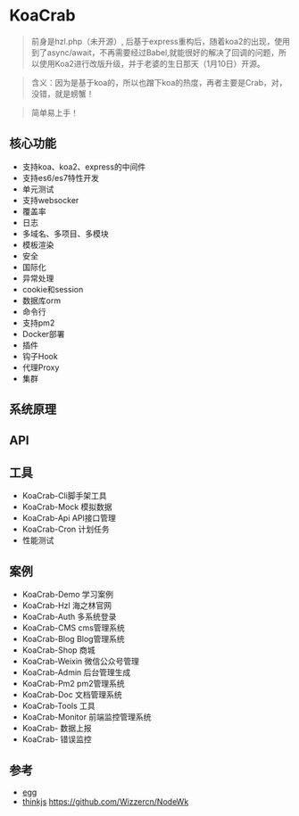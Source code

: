 # KoaCrab
> 前身是hzl.php（未开源）, 后基于express重构后，随着koa2的出现，使用到了async/await，不再需要经过Babel,就能很好的解决了回调的问题，所以使用Koa2进行改版升级，并于老婆的生日那天（1月10日）开源。

> 含义：因为是基于koa的，所以也蹭下koa的热度，再者主要是Crab，对，没错，就是螃蟹！

> 简单易上手！

## 核心功能
* 支持koa、koa2、express的中间件
* 支持es6/es7特性开发
* 单元测试
* 支持websocker
* 覆盖率
* 日志
* 多域名、多项目、多模块
* 模板渲染
* 安全
* 国际化
* 异常处理
* cookie和session
* 数据库orm
* 命令行
* 支持pm2
* Docker部署
* 插件
* 钩子Hook
* 代理Proxy
* 集群

## 系统原理

## API

## 工具
* KoaCrab-Cli脚手架工具
* KoaCrab-Mock 模拟数据
* KoaCrab-Api API接口管理
* KoaCrab-Cron 计划任务
* 性能测试

## 案例
* KoaCrab-Demo 学习案例
* KoaCrab-Hzl 海之林官网
* KoaCrab-Auth 多系统登录
* KoaCrab-CMS cms管理系统
* KoaCrab-Blog Blog管理系统
* KoaCrab-Shop 商城
* KoaCrab-Weixin 微信公众号管理
* KoaCrab-Admin 后台管理生成
* KoaCrab-Pm2 pm2管理系统
* KoaCrab-Doc 文档管理系统
* KoaCrab-Tools 工具
* KoaCrab-Monitor 前端监控管理系统
* KoaCrab- 数据上报
* KoaCrab- 错误监控


## 参考
* [egg](https://github.com/eggjs/egg)
* [thinkjs]()
https://github.com/Wizzercn/NodeWk
